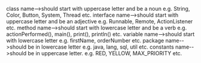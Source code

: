 class name-->should start with uppercase letter and be a noun e.g. String, Color, Button, System, Thread etc.
interface name-->should start with uppercase letter and be an adjective e.g. Runnable, Remote, ActionListener etc.
method name-->should start with lowercase letter and be a verb e.g. actionPerformed(), main(), print(), println() etc.
variable name-->should start with lowercase letter e.g. firstName, orderNumber etc.
package name-->should be in lowercase letter e.g. java, lang, sql, util etc.
constants name-->should be in uppercase letter. e.g. RED, YELLOW, MAX_PRIORITY etc.